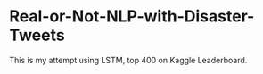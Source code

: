 # Real-or-Not-NLP-with-Disaster-Tweets
This is my attempt using LSTM, top 400 on Kaggle Leaderboard.
